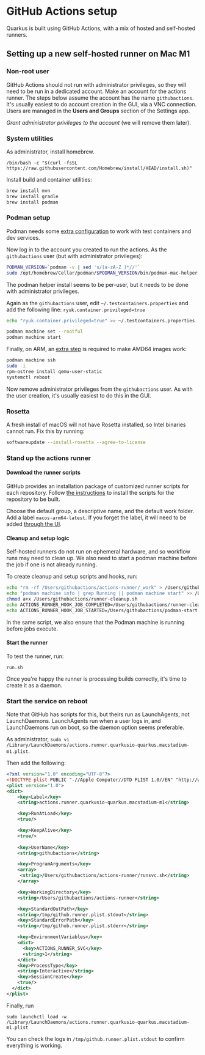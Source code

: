 # GitHub Actions setup

Quarkus is built using GitHub Actions, with a mix of hosted and self-hosted runners.

## Setting up a new self-hosted runner on Mac M1

### Non-root user

GitHub Actions should not run with administrator privileges, so they will need to be run in a dedicated account.
Make an account for the actions runner. The steps below assume the account has the name `githubactions`.
It's usually easiest to do account creation in the GUI, via a VNC connection. Users are managed in
the **Users and Groups** section of the Settings app.

*Grant administrator privileges to the account* (we will remove them later).

### System utilities

As administrator, install homebrew.

```shell
/bin/bash -c "$(curl -fsSL https://raw.githubusercontent.com/Homebrew/install/HEAD/install.sh)"
```

Install build and container utilities:

```bash
brew install mvn
brew install gradle
brew install podman
```

### Podman setup

Podman needs some [extra configuration](https://quarkus.io/guides/podman) to work with test containers and dev services.

Now log in to the account you created to run the actions.
As the `githubactions` user (but with administrator privileges):

```bash
PODMAN_VERSION=`podman -v | sed 's/[a-zA-Z ]*//'`
sudo /opt/homebrew/Cellar/podman/$PODMAN_VERSION/bin/podman-mac-helper install
```

The podman helper install seems to be per-user, but it needs to be done with administrator privileges.

Again as the `githubactions` user, edit `~/.testcontainers.properties` and add the following line: `ryuk.container.privileged=true`

```bash
echo "ryuk.container.privileged=true" >> ~/.testcontainers.properties
```

```bash
podman machine set --rootful
podman machine start
```

Finally, on ARM, an [extra step](https://edofic.com/posts/2021-09-12-podman-m1-amd64) is required to make AMD64 images work:

```bash
podman machine ssh
sudo -i
rpm-ostree install qemu-user-static
systemctl reboot
```

Now remove administrator privileges from the `githubactions` user.
As with the user creation, it's usually easiest to do this in the GUI.

### Rosetta

A fresh install of macOS will not have Rosetta installed, so Intel binaries cannot run. Fix this by running:

```bash
softwareupdate --install-rosetta --agree-to-license
```

### Stand up the actions runner

#### Download the runner scripts

GitHub provides an installation package of customized runner scripts for each repository.
Follow [the instructions](https://docs.github.com/en/actions/hosting-your-own-runners/adding-self-hosted-runners)
to install the scripts for the repository to be built.

Choose the default group, a descriptive name, and the default work folder. Add a label `macos-arm64-latest`.
If you forget the label, it will need to be added [through the UI](https://docs.github.com/en/actions/hosting-your-own-runners/using-labels-with-self-hosted-runners).

#### Cleanup and setup logic

Self-hosted runners do not run on ephemeral hardware, and so workflow runs may need to clean up.
We also need to start a podman machine before the job if one is not already running.

To create cleanup and setup scripts and hooks, run:

```bash
echo "rm -rf /Users/githubactions/actions-runner/_work" > /Users/githubactions/runner-cleanup.sh
echo "podman machine info | grep Running || podman machine start" >> /Users/githubactions/podman-start.sh
chmod a+x /Users/githubactions/runner-cleanup.sh
echo ACTIONS_RUNNER_HOOK_JOB_COMPLETED=/Users/githubactions/runner-cleanup.sh >> .env
echo ACTIONS_RUNNER_HOOK_JOB_STARTED=/Users/githubactions/podman-start.sh >> .env
```

In the same script, we also ensure that the Podman machine is running before jobs execute.

#### Start the runner

To test the runner, run:

`run.sh`

Once you're happy the runner is processing builds correctly, it's time to create it as a daemon.

### Start the service on reboot

Note that GitHub has scripts for this, but theirs run as LaunchAgents, not LaunchDaemons.
LaunchAgents run when a user logs in, and LaunchDaemons run on boot, so the daemon option seems preferable.

As administrator, `sudo vi /Library/LaunchDaemons/actions.runner.quarkusio-quarkus.macstadium-m1.plist`.

Then add the following:

```xml
<?xml version="1.0" encoding="UTF-8"?>
<!DOCTYPE plist PUBLIC "-//Apple Computer//DTD PLIST 1.0//EN" "http://www.apple.com/DTDs/PropertyList-1.0.dtd">
<plist version="1.0">
<dict>
    <key>Label</key>
    <string>actions.runner.quarkusio-quarkus.macstadium-m1</string>

    <key>RunAtLoad</key>
    <true/>

    <key>KeepAlive</key>
    <true/>
  
    <key>UserName</key>
    <string>githubactions</string>

    <key>ProgramArguments</key>
    <array>
     <string>/Users/githubactions/actions-runner/runsvc.sh</string>
    </array>

    <key>WorkingDirectory</key>
    <string>/Users/githubactions/actions-runner</string>

    <key>StandardOutPath</key>
    <string>/tmp/github.runner.plist.stdout</string>
    <key>StandardErrorPath</key>
    <string>/tmp/github.runner.plist.stderr</string>

    <key>EnvironmentVariables</key>
    <dict>
      <key>ACTIONS_RUNNER_SVC</key>
      <string>1</string>
    </dict>
    <key>ProcessType</key>
    <string>Interactive</string>
    <key>SessionCreate</key>
    <true/>
  </dict>
</plist>
```

Finally, run

```shell
sudo launchctl load -w /Library/LaunchDaemons/actions.runner.quarkusio-quarkus.macstadium-m1.plist
```

You can check the logs in `/tmp/github.runner.plist.stdout` to confirm everything is working.
